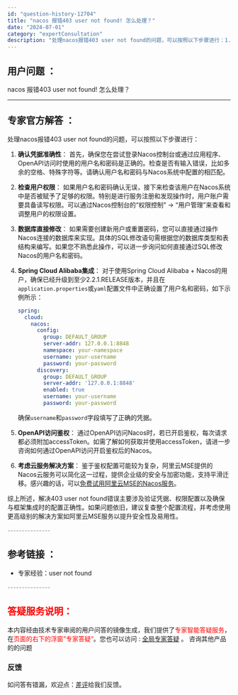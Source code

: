 ```yaml
---
id: "question-history-12704"
title: "nacos 报错403 user not found! 怎么处理？"
date: "2024-07-01"
category: "expertConsultation"
description: "处理nacos报错403 user not found的问题，可以按照以下步骤进行：1. **确认凭据准确性**：   首先，确保您在尝试登录Nacos控制台或通过应用程序、OpenAPI访问时使用的用户名和密码是正确的。检查是否有输入错误，比如多余的空格、特殊字符等。请确认用户名和密码与Nacos"
---
```


## 用户问题 ： 
 nacos 报错403 user not found! 怎么处理？  

---------------
## 专家官方解答 ：

处理nacos报错403 user not found的问题，可以按照以下步骤进行：

1. **确认凭据准确性**：
   首先，确保您在尝试登录Nacos控制台或通过应用程序、OpenAPI访问时使用的用户名和密码是正确的。检查是否有输入错误，比如多余的空格、特殊字符等。请确认用户名和密码与Nacos系统中配置的相匹配。

2. **检查用户权限**：
   如果用户名和密码确认无误，接下来检查该用户在Nacos系统中是否被赋予了足够的权限。特别是进行服务注册和发现操作时，用户账户需要具备读写权限。可以通过Nacos控制台的“权限控制” -> “用户管理”来查看和调整用户的权限设置。

3. **数据库直接修改**：
   如果需要创建新用户或重置密码，您可以直接通过操作Nacos连接的数据库来实现。具体的SQL修改语句需根据您的数据库类型和表结构来编写。如果您不熟悉此操作，可以进一步询问如何直接通过SQL修改Nacos的用户名和密码。

4. **Spring Cloud Alibaba集成**：
   对于使用Spring Cloud Alibaba + Nacos的用户，确保已经升级到至少2.2.1.RELEASE版本，并且在`application.properties`或`yaml`配置文件中正确设置了用户名和密码，如下示例所示：
   ```yaml
   spring:
     cloud:
       nacos:
         config:
           group: DEFAULT_GROUP
           server-addr: 127.0.0.1:8848
           namespace: your-namespace
           username: your-username
           password: your-password
         discovery:
           group: DEFAULT_GROUP
           server-addr: '127.0.0.1:8848'
           enabled: true
           username: your-username
           password: your-password
   ```
   确保`username`和`password`字段填写了正确的凭据。

5. **OpenAPI访问鉴权**：
   通过OpenAPI访问Nacos时，若已开启鉴权，每次请求都必须附加accessToken。如需了解如何获取并使用accessToken，请进一步咨询如何通过OpenAPI访问开启鉴权后的Nacos。

6. **考虑云服务解决方案**：
   鉴于鉴权配置可能较为复杂，阿里云MSE提供的Nacos云服务可以简化这一过程，提供企业级的安全与加密功能，支持平滑迁移。感兴趣的话，可以[免费试用阿里云MSE的Nacos服务](https://free.aliyun.com/?searchKey=nacos&spm=nacos.cloud.topbar.0.0.0)。

综上所述，解决403 user not found错误主要涉及验证凭据、权限配置以及确保与框架集成时的配置正确性。如果问题依旧，建议复查整个配置流程，并考虑使用更高级别的解决方案如阿里云MSE服务以提升安全性及易用性。


<font color="#949494">---------------</font> 


## 参考链接 ：

* 专家经验：user not found 


 <font color="#949494">---------------</font> 
 


## <font color="#FF0000">答疑服务说明：</font> 

本内容经由技术专家审阅的用户问答的镜像生成，我们提供了<font color="#FF0000">专家智能答疑服务</font>，在<font color="#FF0000">页面的右下的浮窗”专家答疑“</font>。您也可以访问 : [全局专家答疑](https://answer.opensource.alibaba.com/docs/intro) 。 咨询其他产品的的问题

### 反馈
如问答有错漏，欢迎点：[差评](https://ai.nacos.io/user/feedbackByEnhancerGradePOJOID?enhancerGradePOJOId=15998)给我们反馈。
